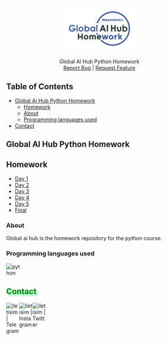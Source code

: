 
<!-- PROJECT LOGO -->
<br />
<p align="center">
  <a href="https://github.com/mapekdemir/GlobalAlHubPythonHomework">
    <img src="/logo.png" alt="Logo" width="200" >
  </a>

  <p align="center">
    Global Al Hub Python Homework
    <br />
    <a href="https://github.com/mapekdemir/GlobalAlHubPythonHomework/issues">Report Bug</a>
 | 
    <a href="https://github.com/mapekdemir/GlobalAlHubPythonHomework/issues">Request Feature</a>
  </p>
</p>



<!-- TABLE OF CONTENTS -->
## Table of Contents

* [Global Ai Hub Python Homework](#global-al-hub-python-homework)
  * [Homework](#homework)
  * [About](#about)
  * [Programming languages used](#programming-languages-used)
* [Contact](#-contact-)



<!-- Global Ai Hub Python Homework -->
## Global Al Hub Python Homework

## Homework
* [Day 1](https://github.com/mapekdemir/GlobalAlHubPythonHomework/blob/main/Homework/Homework_Day1.py)
* [Day 2](https://github.com/mapekdemir/GlobalAlHubPythonHomework/blob/main/Homework/Homework_Day2.py)
* [Day 3](https://github.com/mapekdemir/GlobalAlHubPythonHomework/blob/main/Homework/Homework_Day3.py)
* [Day 4](https://github.com/mapekdemir/GlobalAlHubPythonHomework/blob/main/Homework/Homework_Day4.py)
* [Day 5](https://github.com/mapekdemir/GlobalAlHubPythonHomework/blob/main/Homework/Homework_Day5.py)
* [Final](https://github.com/mapekdemir/GlobalAlHubPythonHomework/blob/main/Homework/Homework_Final.py)

### About
Global ai hub is the homework repository for the python course.

### Programming languages used
<a href="https://python.org"><img align="left" alt="python" width="40px" src="https://seeklogo.com/images/P/python-logo-A32636CAA3-seeklogo.com.png"></a>

<br>
<br>
<h2 style="color:Green;text-shadow: 3px 4px 4px rgba(0, 250, 70, 0.7)"> Contact </h2>

[<img align="left" alt="iletisim | Telegram" width="35px" src="https://www.flaticon.com/svg/static/icons/svg/2111/2111710.svg" />][Telegram]
[<img align="left" alt="iletisim | Instagram" width="36px" src="https://www.flaticon.com/svg/static/icons/svg/1384/1384015.svg" />][Instagram]
[<img align="left" alt="iletisim | Twitter" width="36px" src="https://www.flaticon.com/svg/static/icons/svg/1384/1384017.svg" />][Twitter]

[Telegram]: https://www.t.me/mapekdemir
[Instagram]: https://instagram.com/mapekdemir
[Twitter]: https://twitter.com/mapekdemir
